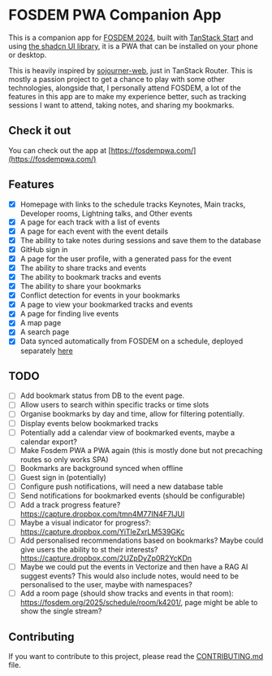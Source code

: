 # FOSDEM PWA Companion App

This is a companion app for [FOSDEM 2024](https://fosdem.org/2024/), built with [TanStack Start](https://tanstack.com/start/) and using [the shadcn UI library](https://ui.shadcn.com/), it is a PWA that can be installed on your phone or desktop.

This is heavily inspired by [sojourner-web](https://github.com/loomchild/sojourner-web/tree/master), just in TanStack Router. This is mostly a passion project to get a chance to play with some other technologies, alongside that, I personally attend FOSDEM, a lot of the features in this app are to make my experience better, such as tracking sessions I want to attend, taking notes, and sharing my bookmarks.

## Check it out

You can check out the app at [https://fosdempwa.com/](https://fosdempwa.com/)

## Features

- [x] Homepage with links to the schedule tracks Keynotes, Main tracks, Developer rooms, Lightning talks, and Other events
- [x] A page for each track with a list of events
- [x] A page for each event with the event details
- [x] The ability to take notes during sessions and save them to the database
- [x] GitHub sign in
- [x] A page for the user profile, with a generated pass for the event
- [x] The ability to share tracks and events
- [x] The ability to bookmark tracks and events
- [x] The ability to share your bookmarks
- [x] Conflict detection for events in your bookmarks
- [x] A page to view your bookmarked tracks and events
- [x] A page for finding live events
- [x] A map page
- [x] A search page
- [x] Data synced automatically from FOSDEM on a schedule, deployed separately [here](https://github.com/nicholasgriffintn/fosdem-pwa-build-data)

## TODO

- [ ] Add bookmark status from DB to the event page.
- [ ] Allow users to search within specific tracks or time slots
- [ ] Organise bookmarks by day and time, allow for filtering potentially.
- [ ] Display events below bookmarked tracks
- [ ] Potentially add a calendar view of bookmarked events, maybe a calendar export?
- [ ] Make Fosdem PWA a PWA again (this is mostly done but not precaching routes so only works SPA)
- [ ] Bookmarks are background synced when offline
- [ ] Guest sign in (potentially)
- [ ] Configure push notifications, will need a new database table
- [ ] Send notifications for bookmarked events (should be configurable)
- [ ] Add a track progress feature? https://capture.dropbox.com/tmn4M77IN4F7IJUl
- [ ] Maybe a visual indicator for progress?: https://capture.dropbox.com/YiTleZxrLM539GKc
- [ ] Add personalised recommendations based on bookmarks? Maybe could give users the ability to st their interests? https://capture.dropbox.com/2UZpDyZp0R2YcKDn
- [ ] Maybe we could put the events in Vectorize and then have a RAG AI suggest events? This would also include notes, would need to be personalised to the user, maybe with namespaces?
- [ ] Add a room page (should show tracks and events in that room): https://fosdem.org/2025/schedule/room/k4201/, page might be able to show the single stream?

## Contributing

If you want to contribute to this project, please read the [CONTRIBUTING.md](CONTRIBUTING.md) file.
